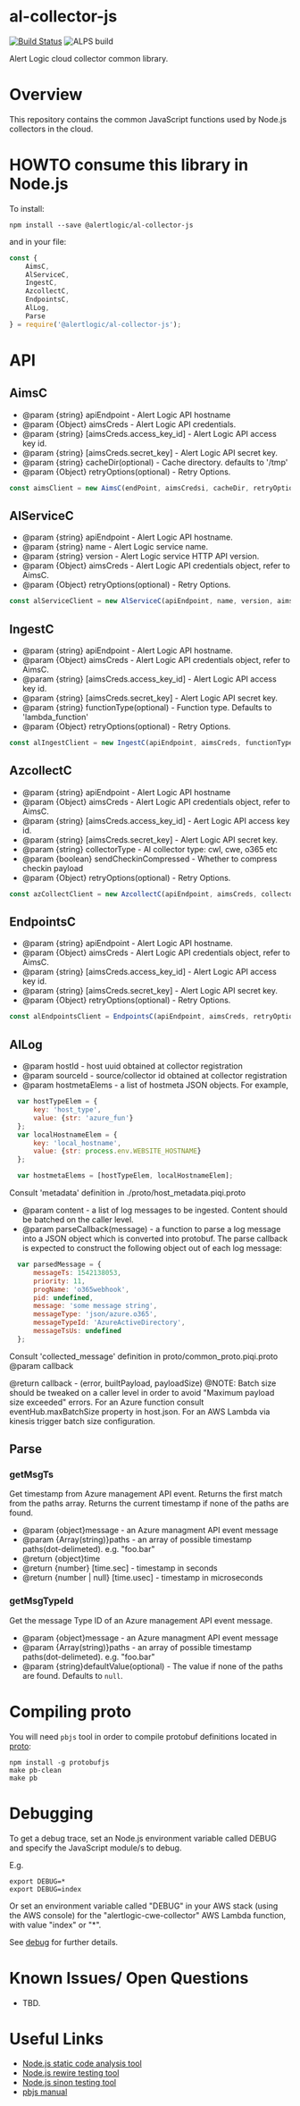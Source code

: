 # al-collector-js

[![Build Status](https://secure.travis-ci.org/alertlogic/al-collector-js.png?branch=master)](http://travis-ci.org/alertlogic/al-collector-js) ![ALPS build](https://ci.pipelineservices.alertlogic.com/v1/badges/alertlogic/al-collector-js/npm?github=true)


Alert Logic cloud collector common library.


# Overview

This repository contains the common JavaScript functions used by Node.js collectors in the cloud.  

# HOWTO consume this library in Node.js

To install:

`npm install --save @alertlogic/al-collector-js`

and in your file:
```javascript
const {
    AimsC,
    AlServiceC,
    IngestC,
    AzcollectC,
    EndpointsC,
    AlLog,
    Parse 
} = require('@alertlogic/al-collector-js');
```


# API

## AimsC
* @param {string} apiEndpoint - Alert Logic API hostname
* @param {Object} aimsCreds - Alert Logic API credentials.
* @param {string} [aimsCreds.access_key_id] - Alert Logic API access key id.
* @param {string} [aimsCreds.secret_key] - Alert Logic API secret key.
* @param {string} cacheDir(optional) - Cache directory. defaults to '/tmp'
* @param {Object} retryOptions(optional) - Retry Options.

```javascript
const aimsClient = new AimsC(endPoint, aimsCredsi, cacheDir, retryOption);
```

## AlServiceC
* @param {string} apiEndpoint - Alert Logic API hostname. 
* @param {string} name - Alert Logic service name.
* @param {string} version - Alert Logic service HTTP API version.
* @param {Object} aimsCreds - Alert Logic API credentials object, refer to AimsC.
* @param {Object} retryOptions(optional) - Retry Options.

```javascript
const alServiceClient = new AlServiceC(apiEndpoint, name, version, aimsCreds, retryOptions);
```

## IngestC
* @param {string} apiEndpoint - Alert Logic API hostname. 
* @param {Object} aimsCreds - Alert Logic API credentials object, refer to AimsC.
* @param {string} [aimsCreds.access_key_id] - Alert Logic API access key id.
* @param {string} [aimsCreds.secret_key] - Alert Logic API secret key.
* @param {string} functionType(optional) - Function type. Defaults to 'lambda_function'
* @param {Object} retryOptions(optional) - Retry Options.

```javascript
const alIngestClient = new IngestC(apiEndpoint, aimsCreds, functionType, retryOption);
```

## AzcollectC
* @param {string} apiEndpoint - Alert Logic API hostname
* @param {Object} aimsCreds - Alert Logic API credentials object, refer to AimsC.
* @param {string} [aimsCreds.access_key_id] - Aert Logic API access key id.
* @param {string} [aimsCreds.secret_key] - Alert Logic API secret key.
* @param {string} collectorType - Al collector type: cwl, cwe, o365 etc
* @param {boolean} sendCheckinCompressed - Whether to compress checkin payload
* @param {Object} retryOptions(optional) - Retry Options.

```javascript
const azCollectClient = new AzcollectC(apiEndpoint, aimsCreds, collectorType, sendCheckinCompressed, retryOptions);
```

## EndpointsC
* @param {string} apiEndpoint - Alert Logic API hostname.
* @param {Object} aimsCreds - Alert Logic API credentials object, refer to AimsC.
* @param {string} [aimsCreds.access_key_id] - Alert Logic API access key id.
* @param {string} [aimsCreds.secret_key] - Alert Logic API secret key.
* @param {Object} retryOptions(optional) - Retry Options.

```javascript
const alEndpointsClient = EndpointsC(apiEndpoint, aimsCreds, retryOption);
```

## AlLog
*  @param hostId - host uuid obtained at collector registration
*  @param sourceId - source/collector id obtained at collector registration
*  @param hostmetaElems - a list of hostmeta JSON objects. For example,
```javascript
  var hostTypeElem = {
      key: 'host_type',
      value: {str: 'azure_fun'}
  };
  var localHostnameElem = {
      key: 'local_hostname',
      value: {str: process.env.WEBSITE_HOSTNAME}
  };

  var hostmetaElems = [hostTypeElem, localHostnameElem];
```
Consult 'metadata' definition in ./proto/host_metadata.piqi.proto
*  @param content  - a list of log messages to be ingested. Content should be batched on the caller level.
*  @param parseCallback(message) - a function to parse a log message into a JSON object which is converted into protobuf.
The parse callback is expected to construct the following object out of each log message:
```javascript
  var parsedMessage = {
      messageTs: 1542138053,
      priority: 11,
      progName: 'o365webhook',
      pid: undefined,
      message: 'some message string',
      messageType: 'json/azure.o365',
      messageTypeId: 'AzureActiveDirectory',
      messageTsUs: undefined
  };
```
Consult 'collected_message' definition in proto/common_proto.piqi.proto
@param callback
 
@return callback - (error, builtPayload, payloadSize)
@NOTE: Batch size should be tweaked on a caller level in order to avoid "Maximum payload size exceeded" errors.
For an Azure function consult eventHub.maxBatchSize property in host.json.
For an AWS Lambda via kinesis trigger batch size configuration.

## Parse

### getMsgTs
Get timestamp from Azure management API event. Returns the first match from the paths array. Returns the current timestamp if none of the paths are found. 

* @param {object}message - an Azure managment API event message
* @param {Array(string)}paths - an array of possible timestamp paths(dot-delimeted). e.g. "foo.bar"
* @return {object}time
* @return {number} [time.sec] - timestamp in seconds
* @return {number | null} [time.usec] - timestamp in microseconds

### getMsgTypeId
Get the message Type ID of an Azure management API event message.
* @param {object}message - an Azure managment API event message
* @param {Array(string)}paths - an array of possible timestamp paths(dot-delimeted). e.g. "foo.bar"
* @param {string}defaultValue(optional) - The value if none of the paths are found. Defaults to `null`.

# Compiling proto

You will need `pbjs` tool in order to compile protobuf definitions located in [proto](proto):

```
npm install -g protobufjs
make pb-clean
make pb
```

# Debugging

To get a debug trace, set an Node.js environment variable called DEBUG and
specify the JavaScript module/s to debug.

E.g.

```
export DEBUG=*
export DEBUG=index
```

Or set an environment variable called "DEBUG" in your AWS stack (using the AWS 
console) for the "alertlogic-cwe-collector" AWS Lambda function, with 
value "index" or "*".

See [debug](https://www.npmjs.com/package/debug) for further details.

# Known Issues/ Open Questions

- TBD.

# Useful Links

- [Node.js static code analysis tool](http://jshint.com/install/)
- [Node.js rewire testing tool](https://github.com/jhnns/rewire)
- [Node.js sinon testing tool](http://sinonjs.org/)
- [pbjs manual](http://dcode.io/protobuf.js/#pbjs-for-javascript)
